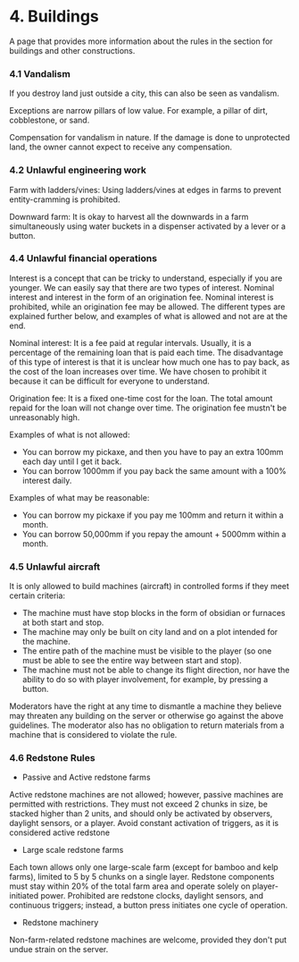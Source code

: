 # 4. Buildings

A page that provides more information about the rules in the section for buildings and other constructions.

### 4.1 Vandalism

&#x20;If you destroy land just outside a city, this can also be seen as vandalism.

Exceptions are narrow pillars of low value. For example, a pillar of dirt, cobblestone, or sand.

Compensation for vandalism in nature. If the damage is done to unprotected land, the owner cannot expect to receive any compensation.

### 4.2 Unlawful engineering work

&#x20;Farm with ladders/vines: Using ladders/vines at edges in farms to prevent entity-cramming is prohibited.

Downward farm: It is okay to harvest all the downwards in a farm simultaneously using water buckets in a dispenser activated by a lever or a button.

### 4.4 Unlawful financial operations

&#x20;Interest is a concept that can be tricky to understand, especially if you are younger. We can easily say that there are two types of interest. Nominal interest and interest in the form of an origination fee. Nominal interest is prohibited, while an origination fee may be allowed. The different types are explained further below, and examples of what is allowed and not are at the end.

Nominal interest: It is a fee paid at regular intervals. Usually, it is a percentage of the remaining loan that is paid each time. The disadvantage of this type of interest is that it is unclear how much one has to pay back, as the cost of the loan increases over time. We have chosen to prohibit it because it can be difficult for everyone to understand.

Origination fee: It is a fixed one-time cost for the loan. The total amount repaid for the loan will not change over time. The origination fee mustn't be unreasonably high.

Examples of what is not allowed:

* You can borrow my pickaxe, and then you have to pay an extra 100mm each day until I get it back.
* You can borrow 1000mm if you pay back the same amount with a 100% interest daily.

Examples of what may be reasonable:

* You can borrow my pickaxe if you pay me 100mm and return it within a month.
* You can borrow 50,000mm if you repay the amount + 5000mm within a month.

### 4.5 Unlawful aircraft

&#x20;It is only allowed to build machines (aircraft) in controlled forms if they meet certain criteria:

* The machine must have stop blocks in the form of obsidian or furnaces at both start and stop.
* The machine may only be built on city land and on a plot intended for the machine.
* The entire path of the machine must be visible to the player (so one must be able to see the entire way between start and stop).
* The machine must not be able to change its flight direction, nor have the ability to do so with player involvement, for example, by pressing a button.

Moderators have the right at any time to dismantle a machine they believe may threaten any building on the server or otherwise go against the above guidelines. The moderator also has no obligation to return materials from a machine that is considered to violate the rule.

### 4.6 Redstone Rules

* Passive and Active redstone farms

Active redstone machines are not allowed; however, passive machines are permitted with restrictions. They must not exceed 2 chunks in size, be stacked higher than 2 units, and should only be activated by observers, daylight sensors, or a player. Avoid constant activation of triggers, as it is considered active redstone

* &#x20;Large scale redstone farms

Each town allows only one large-scale farm (except for bamboo and kelp farms), limited to 5 by 5 chunks on a single layer. Redstone components must stay within 20% of the total farm area and operate solely on player-initiated power. Prohibited are redstone clocks, daylight sensors, and continuous triggers; instead, a button press initiates one cycle of operation.

* Redstone machinery

Non-farm-related redstone machines are welcome, provided they don't put undue strain on the server.
